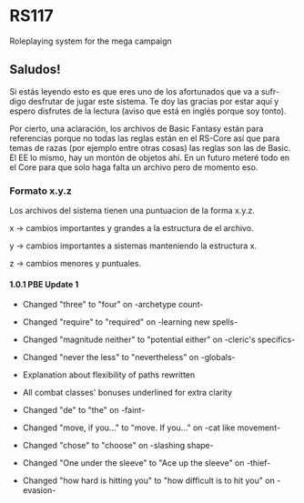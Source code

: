 # RS117
 Roleplaying system for the mega campaign

## Saludos!

Si estás leyendo esto es que eres uno de los afortunados que va a sufr- digo desfrutar de jugar este sistema. Te doy las gracias por estar aquí y espero disfrutes de la lectura (aviso que está en inglés porque soy tonto).

Por cierto, una aclaración, los archivos de Basic Fantasy están para referencias porque no todas las reglas están en el RS-Core así que para temas de razas (por ejemplo entre otras cosas) las reglas son las de Basic. El EE lo mismo, hay un montón de objetos ahí. En un futuro meteré todo en el Core para que solo haga falta un archivo pero de momento eso.

### Formato x.y.z

Los archivos del sistema tienen una puntuacion de la forma x.y.z.

 x -> cambios importantes y grandes a la estructura de el archivo.
 
 y -> cambios importantes a sistemas manteniendo la estructura x.
 
 z -> cambios menores y puntuales.
 

#### 1.0.1 PBE Update 1

- Changed "three" to "four" on -archetype count-

- Changed "require" to "required" on -learning new spells-

- Changed "magnitude neither" to "potential either" on -cleric's specifics-

- Changed "never the less" to "nevertheless" on -globals-

- Explanation about flexibility of paths rewritten

- All combat classes' bonuses underlined for extra clarity

- Changed "de" to "the" on -faint-

- Changed "move, if you..." to "move. If you..." on -cat like movement-

- Changed "chose" to "choose" on -slashing shape-

- Changed "One under the sleeve" to "Ace up the sleeve" on -thief-

- Changed "how hard is hitting you" to "how difficult is to hit you" on -evasion-